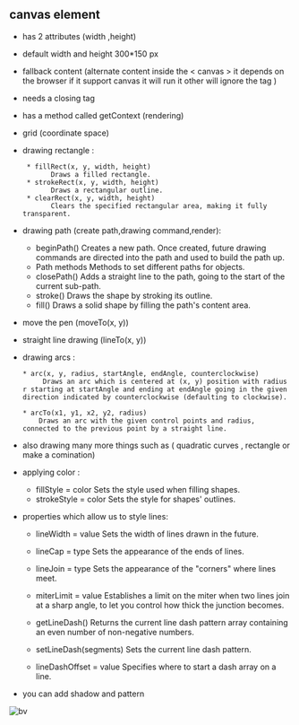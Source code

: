 ## canvas element

- has 2 attributes (width ,height)

- default width and height 300*150 px

- fallback content (alternate content inside the < canvas > it depends on the browser if it support canvas it will run it other will ignore the tag )

- needs a closing tag

- has a method called getContext (rendering)

- grid (coordinate space)

- drawing rectangle :

       * fillRect(x, y, width, height)
             Draws a filled rectangle.
       * strokeRect(x, y, width, height)
             Draws a rectangular outline.
       * clearRect(x, y, width, height)
             Clears the specified rectangular area, making it fully transparent.

- drawing path (create path,drawing command,render):
        
    * beginPath()
          Creates a new path. Once created, future drawing commands are directed into the path and used to build the path up.
    * Path methods
        Methods to set different paths for objects.
    * closePath()
        Adds a straight line to the path, going to the start of the current sub-path.
    * stroke()
         Draws the shape by stroking its outline.
    * fill()
        Draws a solid shape by filling the path's content area.


- move the pen (moveTo(x, y))

- straight line drawing (lineTo(x, y))

- drawing arcs :
      
      * arc(x, y, radius, startAngle, endAngle, counterclockwise)
           Draws an arc which is centered at (x, y) position with radius r starting at startAngle and ending at endAngle going in the given direction indicated by counterclockwise (defaulting to clockwise).

      * arcTo(x1, y1, x2, y2, radius)
          Draws an arc with the given control points and radius, connected to the previous point by a straight line.


-  also drawing many more things such as ( quadratic curves , rectangle or make a comination)

- applying color :
     
     * fillStyle = color
           Sets the style used when filling shapes.
    * strokeStyle = color
       Sets the style for shapes' outlines.

- properties which allow us to style lines:

     * lineWidth = value
         Sets the width of lines drawn in the future.

     * lineCap = type
        Sets the appearance of the ends of lines.

     * lineJoin = type
      Sets the appearance of the "corners" where lines meet.

     * miterLimit = value
      Establishes a limit on the miter when two lines join at a sharp angle, to let you control how thick the junction becomes.

     * getLineDash()
       Returns the current line dash pattern array containing an even number of non-negative numbers.

     * setLineDash(segments)
       Sets the current line dash pattern.

     * lineDashOffset = value
       Specifies where to start a dash array on a line.

- you can add shadow and pattern 

![bv](https://mk0wittysparksm75pi6.kinstacdn.com/wp-content/uploads/2017/07/HTML-Canvas-Cheatsheet.png)